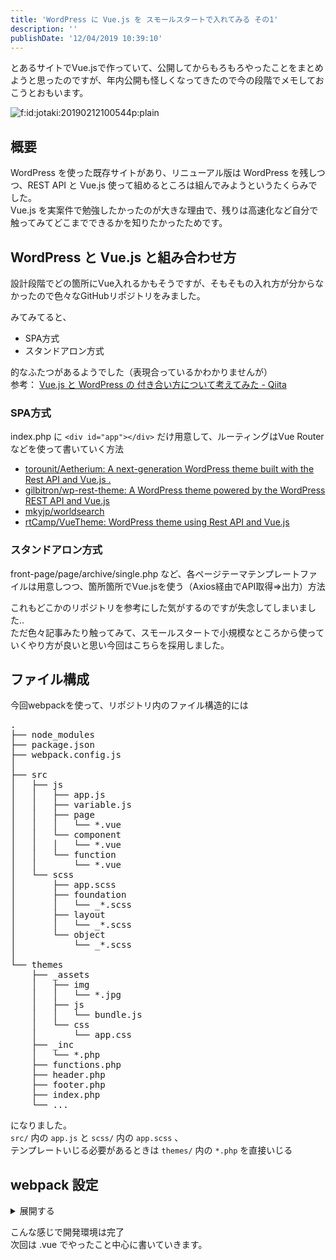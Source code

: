 ```yaml
---
title: 'WordPress に Vue.js を スモールスタートで入れてみる その1'
description: ''
publishDate: '12/04/2019 10:39:10'
---
```


<p>とあるサイトでVue.jsで作っていて、公開してからもろもろやったことをまとめようと思ったのですが、年内公開も怪しくなってきたので今の段階でメモしておこうとおもいます。</p>

<p><span itemscope itemtype="http://schema.org/Photograph"><img src="/images/hatena/20190212100544.png" alt="f:id:jotaki:20190212100544p:plain" title="f:id:jotaki:20190212100544p:plain" class="hatena-fotolife" itemprop="image" /></span></p>

<h2>概要</h2>

<p>WordPress を使った既存サイトがあり、リニューアル版は WordPress を残しつつ、REST API と Vue.js 使って組めるところは組んでみようというたくらみでした。<br/>
Vue.js を実案件で勉強したかったのが大きな理由で、残りは高速化など自分で触ってみてどこまでできるかを知りたかったためです。</p>

<h2>WordPress と Vue.js と組み合わせ方</h2>

<p>設計段階でどの箇所にVue入れるかもそうですが、そもそもの入れ方が分からなかったので色々なGitHubリポジトリをみました。</p>

<p>みてみてると、</p>

<ul>
<li>SPA方式</li>
<li>スタンドアロン方式</li>
</ul>

<p>的なふたつがあるようでした（表現合っているかわかりませんが）<br/>
参考： <a href="https://qiita.com/rmlabo/items/89af2ef9ae8824f43761">Vue.js と WordPress の 付き合い方について考えてみた - Qiita</a></p>

<h3>SPA方式</h3>

<p>index.php に <code>&lt;div id="app"&gt;&lt;/div&gt;</code> だけ用意して、ルーティングはVue Routerなどを使って書いていく方法</p>

<ul>
<li><a href="https://github.com/torounit/Aetherium">torounit/Aetherium: A next-generation WordPress theme built with the Rest API and Vue.js .</a></li>
<li><a href="https://github.com/gilbitron/wp-rest-theme">gilbitron/wp-rest-theme: A WordPress theme powered by the WordPress REST API and Vue.js</a></li>
<li><a href="https://github.com/mkyjp/worldsearch">mkyjp/worldsearch</a></li>
<li><a href="https://github.com/rtCamp/VueTheme">rtCamp/VueTheme: WordPress theme using Rest API and Vue.js</a></li>
</ul>

<h3>スタンドアロン方式</h3>

<p>front-page/page/archive/single.php など、各ページテーマテンプレートファイルは用意しつつ、箇所箇所でVue.jsを使う（Axios経由でAPI取得=>出力）方法</p>

<p>これもどこかのリポジトリを参考にした気がするのですが失念してしまいました..<br/>
ただ色々記事みたり触ってみて、スモールスタートで小規模なところから使っていくやり方が良いと思い今回はこちらを採用しました。</p>

<h2>ファイル構成</h2>

<p>今回webpackを使って、リポジトリ内のファイル構造的には</p>

<pre class="code" data-lang="" data-unlink>.
├── node_modules
├── package.json
├── webpack.config.js
│
├── src
│   ├── js
│   │   ├── app.js
│   │   ├── variable.js
│   │   ├── page
│   │   │   └── *.vue
│   │   └── component
│   │   │   └── *.vue
│   │   └── function
│   │       └── *.vue
│   └── scss
│       ├── app.scss
│       ├── foundation
│       │   └── _*.scss
│       ├── layout
│       │   └── _*.scss
│       └── object
│           └── _*.scss
│
└── themes
    ├── _assets
    │   ├── img
    │   │   └── *.jpg
    │   ├── js
    │   │   └── bundle.js
    │   └── css
    │       └── app.css
    ├── _inc
    │   └── *.php
    ├── functions.php
    ├── header.php
    ├── footer.php
    ├── index.php
    └── ...</pre>

<p>になりました。<br/>
<code>src/</code> 内の <code>app.js</code> と <code>scss/</code> 内の <code>app.scss</code> 、<br/>
テンプレートいじる必要があるときは <code>themes/</code> 内の <code>*.php</code> を直接いじる</p>

<h2>webpack 設定</h2>

<p><details>
  <summary>展開する</summary></p>

<div>

<pre class="code lang-javascript" data-lang="javascript" data-unlink><span class="synStatement">const</span> TerserPlugin            = require(<span class="synConstant">'terser-webpack-plugin'</span>);
<span class="synStatement">const</span> MiniCssExtractPlugin    = require(<span class="synConstant">'mini-css-extract-plugin'</span>);
<span class="synStatement">const</span> OptimizeCSSAssetsPlugin = require(<span class="synConstant">'optimize-css-assets-webpack-plugin'</span>);
<span class="synStatement">const</span> VueLoaderPlugin         = require(<span class="synConstant">'vue-loader/lib/plugin'</span>);

<span class="synComment">// [定数] webpack の出力オプションを指定します</span>
<span class="synComment">// 'production' か 'development' を指定</span>
<span class="synStatement">const</span> MODE = <span class="synConstant">'production'</span>;

<span class="synComment">// ソースマップの利用有無 production or development (productionのときはソースマップを利用しない)</span>
<span class="synStatement">const</span> enabledSourceMap = (MODE === <span class="synConstant">'production'</span>);

module.exports = <span class="synIdentifier">{</span>
  name: <span class="synConstant">&quot;app&quot;</span>,
  externals: <span class="synIdentifier">{</span>
    Vue: <span class="synConstant">&quot;Vue&quot;</span>
  <span class="synIdentifier">}</span>,
  <span class="synComment">// モード値を production に設定すると最適化された状態で、</span>
  <span class="synComment">// development に設定するとソースマップ有効でJSファイルが出力される</span>
  mode: MODE,
  <span class="synComment">// メインとなるJavaScriptファイル（エントリーポイント）</span>
  entry: <span class="synIdentifier">{</span>
    <span class="synConstant">&quot;app&quot;</span>: <span class="synConstant">'./src/js/app.js'</span>
  <span class="synIdentifier">}</span>,
  <span class="synComment">// ファイルの出力設定</span>
  output: <span class="synIdentifier">{</span>
    <span class="synComment">// 出力ファイルのディレクトリ名</span>
    path: `$<span class="synIdentifier">{</span>__dirname<span class="synIdentifier">}</span>/themes/_assets/js`,
    <span class="synComment">// 出力ファイル名</span>
    filename: <span class="synConstant">'bundle.js'</span>
  <span class="synIdentifier">}</span>,
  <span class="synComment">// CSS minify と sourceMap の出力のための設定</span>
  optimization: <span class="synIdentifier">{</span>
    minimizer: <span class="synIdentifier">[</span>
      <span class="synStatement">new</span> TerserPlugin(<span class="synIdentifier">{</span>
        parallel: <span class="synConstant">true</span>,
        sourceMap: <span class="synConstant">true</span>,
      <span class="synIdentifier">}</span>),
      <span class="synStatement">new</span> OptimizeCSSAssetsPlugin(<span class="synIdentifier">{</span>
        cssProcessorOptions: <span class="synIdentifier">{</span>
          map: <span class="synIdentifier">{</span>
            inline: <span class="synConstant">false</span>,
            annotation: <span class="synConstant">true</span>,
          <span class="synIdentifier">}</span>
        <span class="synIdentifier">}</span>
      <span class="synIdentifier">}</span>)
    <span class="synIdentifier">]</span>
  <span class="synIdentifier">}</span>,
  module: <span class="synIdentifier">{</span>
    rules: <span class="synIdentifier">[</span>
      <span class="synIdentifier">{</span>
        test: <span class="synConstant">/\.vue$/</span>,
        use: <span class="synIdentifier">[</span>
          <span class="synIdentifier">{</span>
            <span class="synComment">// Babel を利用する</span>
            loader: <span class="synConstant">'vue-loader'</span>,
          <span class="synIdentifier">}</span>
        <span class="synIdentifier">]</span>
      <span class="synIdentifier">}</span>,
      <span class="synIdentifier">{</span>
        <span class="synComment">// .js の場合</span>
        test: <span class="synConstant">/\.js$/</span>,
        use: <span class="synIdentifier">[</span>
          <span class="synIdentifier">{</span>
            <span class="synComment">// Babel を利用する</span>
            loader: <span class="synConstant">'babel-loader'</span>,
            <span class="synComment">// Babel のオプションを指定する</span>
            options: <span class="synIdentifier">{</span>
              presets: <span class="synIdentifier">[</span>
                <span class="synComment">// プリセットを指定することで、ES2018 を ES5 に変換</span>
                <span class="synConstant">'@babel/preset-env'</span>
              <span class="synIdentifier">]</span>
            <span class="synIdentifier">}</span>
          <span class="synIdentifier">}</span>
        <span class="synIdentifier">]</span>
      <span class="synIdentifier">}</span>,
      <span class="synComment">// Sassファイルの読み込みとコンパイル</span>
      <span class="synIdentifier">{</span>
        test: <span class="synConstant">/\.scss/</span>, <span class="synComment">// 対象となるファイルの拡張子</span>
        use:
          <span class="synIdentifier">[</span>
            <span class="synComment">// CSSファイルを書き出すオプションを有効にする</span>
            <span class="synIdentifier">{</span>
              loader: MiniCssExtractPlugin.loader,
            <span class="synIdentifier">}</span>,
            <span class="synComment">// CSSをバンドルするための機能</span>
            <span class="synIdentifier">{</span>
              loader: <span class="synConstant">'css-loader'</span>,
              options: <span class="synIdentifier">{</span>
                <span class="synComment">// オプションでCSS内のurl()メソッドの取り込みを禁止する</span>
                url: <span class="synConstant">false</span>,
                <span class="synComment">// ソースマップの利用有無</span>
                sourceMap: enabledSourceMap,

                <span class="synComment">// 0 =&gt; no loaders (default);</span>
                <span class="synComment">// 1 =&gt; postcss-loader;</span>
                <span class="synComment">// 2 =&gt; postcss-loader, sass-loader</span>
                importLoaders: 2
              <span class="synIdentifier">}</span>
            <span class="synIdentifier">}</span>,
            <span class="synIdentifier">{</span>
              loader: <span class="synConstant">'sass-loader'</span>,
              options: <span class="synIdentifier">{</span>
                <span class="synComment">// ソースマップの利用有無</span>
                sourceMap: enabledSourceMap,
              <span class="synIdentifier">}</span>
            <span class="synIdentifier">}</span>
          <span class="synIdentifier">]</span>
      <span class="synIdentifier">}</span>
    <span class="synIdentifier">]</span>
  <span class="synIdentifier">}</span>,
  <span class="synComment">// 完全ビルドされたVue.jsを読み込むように変更</span>
  <span class="synComment">// ref: https://aloerina01.github.io/blog/2017-03-08-1</span>
  resolve: <span class="synIdentifier">{</span>
    alias: <span class="synIdentifier">{</span>
      <span class="synConstant">'vue$'</span>: <span class="synConstant">'vue/dist/vue.esm.js'</span>
    <span class="synIdentifier">}</span>,
    extensions: <span class="synIdentifier">[</span><span class="synConstant">'*'</span>, <span class="synConstant">'.js'</span>, <span class="synConstant">'.vue'</span>, <span class="synConstant">'.json'</span><span class="synIdentifier">]</span>
  <span class="synIdentifier">}</span>,
  plugins: <span class="synIdentifier">[</span>
    <span class="synComment">// CSSファイルを外だしにするプラグイン</span>
    <span class="synStatement">new</span> MiniCssExtractPlugin(<span class="synIdentifier">{</span>
      <span class="synComment">// ファイル名を設定します（output.path から見た階層）</span>
      filename: <span class="synConstant">'./../css/app.css'</span>,
    <span class="synIdentifier">}</span>),
    <span class="synComment">// Vue loader プラグイン</span>
    <span class="synStatement">new</span> VueLoaderPlugin()
  <span class="synIdentifier">]</span>
<span class="synIdentifier">}</span>;
</pre>

</div>

<p></details></p>

<p>こんな感じで開発環境は完了<br/>
次回は .vue でやったこと中心に書いていきます。</p>
